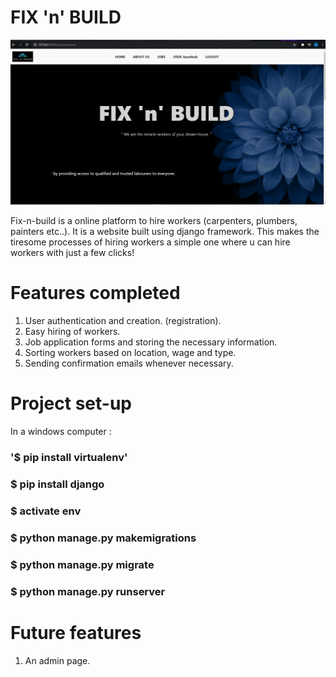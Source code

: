 # FIX 'n' BUILD
![Screenshot](frontpage.png)

Fix-n-build is a online platform to hire workers (carpenters, plumbers, painters etc..). It is a website built using django framework. This makes the tiresome processes of hiring workers a simple one where u can hire workers with just a few clicks!

# Features completed
1. User authentication and creation. (registration).
2. Easy hiring of workers.
3. Job application forms and storing the necessary information.
4. Sorting workers based on location, wage and type.
5. Sending confirmation emails whenever necessary.

# Project set-up
In a windows computer :
### '$ pip install virtualenv'
### $ pip install django
### $ activate env
### $ python manage.py makemigrations
### $ python manage.py migrate
### $ python manage.py runserver

# Future features
1. An admin page.
